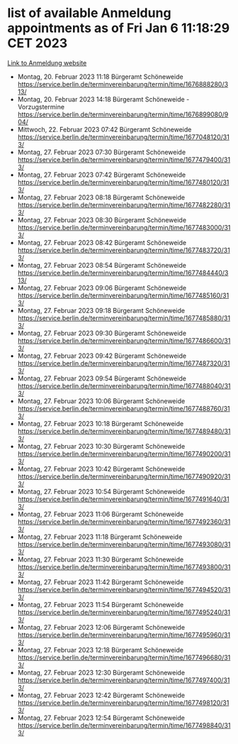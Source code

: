 # list of available Anmeldung appointments as of Fri Jan  6 11:18:29 CET 2023
[Link to Anmeldung website](https://service.berlin.de/terminvereinbarung/termin/tag.php?termin=0&anliegen[]=120686&dienstleisterlist=122210,122217,327316,122219,327312,122227,327314,122231,327346,122243,327348,122252,329742,122260,329745,122262,329748,122254,329751,122271,327278,122273,327274,122277,327276,330436,122280,327294,122282,327290,122284,327292,327539,122291,327270,122285,327266,122286,327264,122296,327268,150230,329760,122301,327282,122297,327286,122294,327284,122312,329763,122314,329775,122304,327330,122311,327334,122309,327332,122281,327352,122279,329772,122276,327324,122274,327326,122267,329766,122246,327318,122251,327320,122257,327322,122208,327298,122226,327300,121362,121364&herkunft=http%3A%2F%2Fservice.berlin.de%2Fdienstleistung%2F120686%2F)
- Montag, 20. Februar 2023 11:18 Bürgeramt Schöneweide https://service.berlin.de/terminvereinbarung/termin/time/1676888280/313/
- Montag, 20. Februar 2023 14:18 Bürgeramt Schöneweide - Vorzugstermine https://service.berlin.de/terminvereinbarung/termin/time/1676899080/904/
- Mittwoch, 22. Februar 2023 07:42 Bürgeramt Schöneweide https://service.berlin.de/terminvereinbarung/termin/time/1677048120/313/
- Montag, 27. Februar 2023 07:30 Bürgeramt Schöneweide https://service.berlin.de/terminvereinbarung/termin/time/1677479400/313/
- Montag, 27. Februar 2023 07:42 Bürgeramt Schöneweide https://service.berlin.de/terminvereinbarung/termin/time/1677480120/313/
- Montag, 27. Februar 2023 08:18 Bürgeramt Schöneweide https://service.berlin.de/terminvereinbarung/termin/time/1677482280/313/
- Montag, 27. Februar 2023 08:30 Bürgeramt Schöneweide https://service.berlin.de/terminvereinbarung/termin/time/1677483000/313/
- Montag, 27. Februar 2023 08:42 Bürgeramt Schöneweide https://service.berlin.de/terminvereinbarung/termin/time/1677483720/313/
- Montag, 27. Februar 2023 08:54 Bürgeramt Schöneweide https://service.berlin.de/terminvereinbarung/termin/time/1677484440/313/
- Montag, 27. Februar 2023 09:06 Bürgeramt Schöneweide https://service.berlin.de/terminvereinbarung/termin/time/1677485160/313/
- Montag, 27. Februar 2023 09:18 Bürgeramt Schöneweide https://service.berlin.de/terminvereinbarung/termin/time/1677485880/313/
- Montag, 27. Februar 2023 09:30 Bürgeramt Schöneweide https://service.berlin.de/terminvereinbarung/termin/time/1677486600/313/
- Montag, 27. Februar 2023 09:42 Bürgeramt Schöneweide https://service.berlin.de/terminvereinbarung/termin/time/1677487320/313/
- Montag, 27. Februar 2023 09:54 Bürgeramt Schöneweide https://service.berlin.de/terminvereinbarung/termin/time/1677488040/313/
- Montag, 27. Februar 2023 10:06 Bürgeramt Schöneweide https://service.berlin.de/terminvereinbarung/termin/time/1677488760/313/
- Montag, 27. Februar 2023 10:18 Bürgeramt Schöneweide https://service.berlin.de/terminvereinbarung/termin/time/1677489480/313/
- Montag, 27. Februar 2023 10:30 Bürgeramt Schöneweide https://service.berlin.de/terminvereinbarung/termin/time/1677490200/313/
- Montag, 27. Februar 2023 10:42 Bürgeramt Schöneweide https://service.berlin.de/terminvereinbarung/termin/time/1677490920/313/
- Montag, 27. Februar 2023 10:54 Bürgeramt Schöneweide https://service.berlin.de/terminvereinbarung/termin/time/1677491640/313/
- Montag, 27. Februar 2023 11:06 Bürgeramt Schöneweide https://service.berlin.de/terminvereinbarung/termin/time/1677492360/313/
- Montag, 27. Februar 2023 11:18 Bürgeramt Schöneweide https://service.berlin.de/terminvereinbarung/termin/time/1677493080/313/
- Montag, 27. Februar 2023 11:30 Bürgeramt Schöneweide https://service.berlin.de/terminvereinbarung/termin/time/1677493800/313/
- Montag, 27. Februar 2023 11:42 Bürgeramt Schöneweide https://service.berlin.de/terminvereinbarung/termin/time/1677494520/313/
- Montag, 27. Februar 2023 11:54 Bürgeramt Schöneweide https://service.berlin.de/terminvereinbarung/termin/time/1677495240/313/
- Montag, 27. Februar 2023 12:06 Bürgeramt Schöneweide https://service.berlin.de/terminvereinbarung/termin/time/1677495960/313/
- Montag, 27. Februar 2023 12:18 Bürgeramt Schöneweide https://service.berlin.de/terminvereinbarung/termin/time/1677496680/313/
- Montag, 27. Februar 2023 12:30 Bürgeramt Schöneweide https://service.berlin.de/terminvereinbarung/termin/time/1677497400/313/
- Montag, 27. Februar 2023 12:42 Bürgeramt Schöneweide https://service.berlin.de/terminvereinbarung/termin/time/1677498120/313/
- Montag, 27. Februar 2023 12:54 Bürgeramt Schöneweide https://service.berlin.de/terminvereinbarung/termin/time/1677498840/313/

